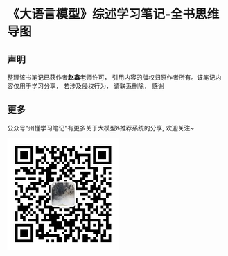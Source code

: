 # 《大语言模型》综述学习笔记-全书思维导图

## 声明
整理该书笔记已获作者**赵鑫**老师许可， 引用内容的版权归原作者所有。该笔记内容仅用于学习分享， 若涉及侵权行为， 请联系删除， 感谢

## 更多
公众号"州懂学习笔记"有更多关于大模型&推荐系统的分享, 欢迎关注~

![](wechat.png)
